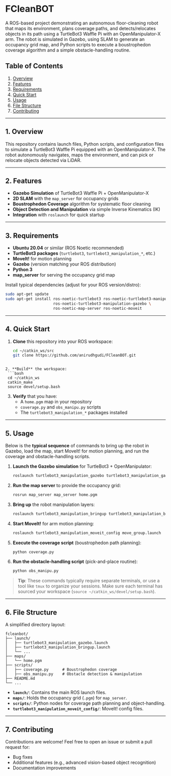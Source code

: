 # FCleanBOT

A ROS-based project demonstrating an autonomous floor-cleaning robot that maps its environment, plans coverage paths, and detects/relocates objects in its path using a TurtleBot3 Waffle Pi with an OpenManipulator-X arm. The robot is simulated in Gazebo, using SLAM to generate an occupancy grid map, and Python scripts to execute a boustrophedon coverage algorithm and a simple obstacle-handling routine.

## Table of Contents
1. [Overview](#overview)  
2. [Features](#features)  
3. [Requirements](#requirements)  
4. [Quick Start](#quick-start)  
5. [Usage](#usage)  
6. [File Structure](#file-structure)  
7. [Contributing](#contributing)  

---

## 1. Overview

This repository contains launch files, Python scripts, and configuration files to simulate a TurtleBot3 Waffle Pi equipped with an OpenManipulator-X. The robot autonomously navigates, maps the environment, and can pick or relocate objects detected via LiDAR.

---

## 2. Features
- **Gazebo Simulation** of TurtleBot3 Waffle Pi + OpenManipulator-X  
- **2D SLAM** with the `map_server` for occupancy grids  
- **Boustrophedon Coverage** algorithm for systematic floor cleaning  
- **Object Detection and Manipulation** via simple Inverse Kinematics (IK)  
- **Integration** with `roslaunch` for quick startup

---

## 3. Requirements
- **Ubuntu 20.04** or similar (ROS Noetic recommended)
- **TurtleBot3 packages** (`turtlebot3`, `turtlebot3_manipulation_*`, etc.)
- **MoveIt!** for motion planning
- **Gazebo** (version matching your ROS distribution)
- **Python 3**  
- **map_server** for serving the occupancy grid map

Install typical dependencies (adjust for your ROS version/distro):
```bash
sudo apt-get update
sudo apt-get install ros-noetic-turtlebot3 ros-noetic-turtlebot3-manipulation \
                     ros-noetic-turtlebot3-manipulation-gazebo \
                     ros-noetic-map-server ros-noetic-moveit
```

---

## 4. Quick Start

1. **Clone** this repository into your ROS workspace:
   ```bash
   cd ~/catkin_ws/src
   git clone https://github.com/anirudhgudi/FCleanBOT.git

  ```

2. **Build** the workspace:
   ```bash
   cd ~/catkin_ws
   catkin_make
   source devel/setup.bash
   ```

3. **Verify** that you have:
   - A `home.pgm` map in your repository  
   - `coverage.py` and `obs_manipu.py` scripts  
   - The `turtlebot3_manipulation_*` packages installed

---

## 5. Usage

Below is the **typical sequence** of commands to bring up the robot in Gazebo, load the map, start MoveIt! for motion planning, and run the coverage and obstacle-handling scripts.

1. **Launch the Gazebo simulation** for TurtleBot3 + OpenManipulator:
   ```bash
   roslaunch turtlebot3_manipulation_gazebo turtlebot3_manipulation_gazebo.launch
   ```
2. **Run the map server** to provide the occupancy grid:
   ```bash
   rosrun map_server map_server home.pgm
   ```
3. **Bring up** the robot manipulation layers:
   ```bash
   roslaunch turtlebot3_manipulation_bringup turtlebot3_manipulation_bringup.launch
   ```
4. **Start MoveIt!** for arm motion planning:
   ```bash
   roslaunch turtlebot3_manipulation_moveit_config move_group.launch
   ```
5. **Execute the coverage script** (boustrophedon path planning):
   ```bash
   python coverage.py
   ```
6. **Run the obstacle-handling script** (pick-and-place routine):
   ```bash
   python obs_manipu.py
   ```

> **Tip**: These commands typically require separate terminals, or use a tool like `tmux` to organize your sessions. Make sure each terminal has sourced your workspace (`source ~/catkin_ws/devel/setup.bash`).

---

## 6. File Structure

A simplified directory layout:

```
fcleanbot/
├── launch/
│   ├── turtlebot3_manipulation_gazebo.launch
│   ├── turtlebot3_manipulation_bringup.launch
│   └── ...
├── maps/
│   └── home.pgm
├── scripts/
│   ├── coverage.py      # Boustrophedon coverage
│   ├── obs_manipu.py    # Obstacle detection & manipulation
├── README.md
└── ...
```

- **`launch/`**: Contains the main ROS launch files.  
- **`maps/`**: Holds the occupancy grid (`.pgm`) for `map_server`.  
- **`scripts/`**: Python nodes for coverage path planning and object-handling.  
- **`turtlebot3_manipulation_moveit_config/`**: MoveIt! config files.

---

## 7. Contributing

Contributions are welcome! Feel free to open an issue or submit a pull request for:
- Bug fixes
- Additional features (e.g., advanced vision-based object recognition)
- Documentation improvements



